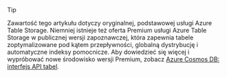 > [!TIP]
> Zawartość tego artykułu dotyczy oryginalnej, podstawowej usługi Azure Table Storage. Niemniej istnieje też oferta Premium usługi Azure Table Storage w publicznej wersji zapoznawczej, która zapewnia tabele zoptymalizowane pod kątem przepływności, globalną dystrybucję i automatyczne indeksy pomocnicze. Aby dowiedzieć się więcej i wypróbować nowe środowisko wersji Premium, zobacz [Azure Cosmos DB: interfejs API tabel](https://aka.ms/premiumtables).
>
